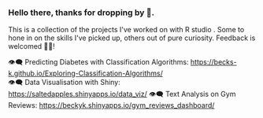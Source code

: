 ### Hello there, thanks for dropping by 👋. 

This is a collection of the projects I've worked on with R studio . Some to hone in on the skills I've picked up, others out of pure curiosity. Feedback is welcomed 🙆‍♀️!

👁‍🗨 Predicting Diabetes with Classification Algorithms: https://becks-k.github.io/Exploring-Classification-Algorithms/
<br>
👁‍🗨 Data Visualisation with Shiny: https://saltedapples.shinyapps.io/data_viz/
👁‍🗨 Text Analysis on Gym Reviews: https://beckyk.shinyapps.io/gym_reviews_dashboard/

<!--
**becks-k/becks-k** is a ✨ _special_ ✨ repository because its `README.md` (this file) appears on your GitHub profile.

Here are some ideas to get you started:

- 🔭 I’m currently working on ...
- 🌱 I’m currently learning ...
- 👯 I’m looking to collaborate on ...
- 🤔 I’m looking for help with ...
- 💬 Ask me about ...
- 📫 How to reach me: ...
- 😄 Pronouns: ...
- ⚡ Fun fact: ...
-->

